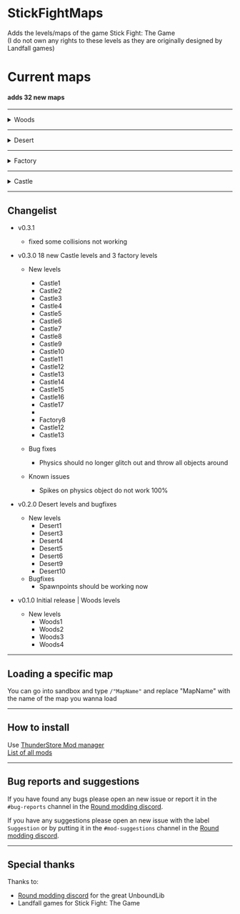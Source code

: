 # StickFightMaps
Adds the levels/maps of the game Stick Fight: The Game  
(I do not own any rights to these levels as they are originally designed by Landfall games)

# Current maps
#### adds 32 new maps

---

<details><summary>Woods</summary>
<p>

Woods1

<img src="https://i.imgur.com/TVLXiAC.jpg" alt="drawing" width="500"/>

Woods2

<img src="https://i.imgur.com/EolNysn.jpg" alt="drawing" width="500"/>

Woods3

<img src="https://i.imgur.com/U9Y32ig.jpg" alt="drawing" width="500"/>

Woods4

<img src="https://i.imgur.com/AJq2Ea2.jpg" alt="drawing" width="500"/>

</p>
</details>

---

<details><summary>Desert</summary>
<p>

Desert1

<img src="https://i.imgur.com/YgtsaFC.jpg" alt="Desert1" width="500"/>

Desert3

<img src="https://i.imgur.com/RczWADr.jpg" alt="Desert3" width="500"/>

Desert4

<img src="https://i.imgur.com/mbZdMq4.jpg" alt="Desert4" width="500"/>

Desert5

<img src="https://i.imgur.com/4TeVBy6.jpg" alt="Desert5" width="500"/>

Desert6

<img src="https://i.imgur.com/MYMIgQQ.jpg" alt="Desert6" width="500"/>

Desert9

<img src="https://i.imgur.com/xPDm4Vg.jpg" alt="Desert9" width="500"/>

Desert10

<img src="https://i.imgur.com/n2D41Bt.jpg" alt="Desert10" width="500"/>

</p>
</details>

---

<details><summary>Factory</summary>
<p>

<img src="https://i.imgur.com/iyVLABO.jpg" alt="Drawing" width="500"/>
<img src="https://i.imgur.com/PqCHeva.jpg" alt="Drawing" width="500"/>
<img src="https://i.imgur.com/aUmIxUG.jpg" alt="Drawing" width="500"/>

</p>
</details>

---

<details><summary>Castle</summary>
<p>

<img src="https://i.imgur.com/110OR2R.jpg" alt="Drawing" width="500"/>
<img src="https://i.imgur.com/2IqMdXL.jpg" alt="Drawing" width="500"/>
<img src="https://i.imgur.com/FqI2Vfw.jpg" alt="Drawing" width="500"/>
<img src="https://i.imgur.com/jQqR2CW.jpg" alt="Drawing" width="500"/>
<img src="https://i.imgur.com/OSu0eeQ.jpg" alt="Drawing" width="500"/>
<img src="https://i.imgur.com/NeuvqUl.jpg" alt="Drawing" width="500"/>
<img src="https://i.imgur.com/5HC03h1.jpg" alt="Drawing" width="500"/>
<img src="https://i.imgur.com/9R8mOHk.jpg" alt="Drawing" width="500"/>
<img src="https://i.imgur.com/b6WmYtH.jpg" alt="Drawing" width="500"/>
<img src="https://i.imgur.com/1V8Ly67.jpg" alt="Drawing" width="500"/>
<img src="https://i.imgur.com/sG1iHIn.jpg" alt="Drawing" width="500"/>
<img src="https://i.imgur.com/fSSPDfA.jpg" alt="Drawing" width="500"/>
<img src="https://i.imgur.com/ofjqYWG.jpg" alt="Drawing" width="500"/>
<img src="https://i.imgur.com/LjrNbfh.jpg" alt="Drawing" width="500"/>
<img src="https://i.imgur.com/rsdxuhp.jpg" alt="Drawing" width="500"/>
<img src="https://i.imgur.com/aGoUGRV.jpg" alt="Drawing" width="500"/>
<img src="https://i.imgur.com/Bht4m1s.jpg" alt="Drawing" width="500"/>

</p>
</details>

---

## Changelist
- v0.3.1 
    - fixed some collisions not working


- v0.3.0 18 new Castle levels and 3 factory levels
    - New levels
        - Castle1
        - Castle2
        - Castle3
        - Castle4
        - Castle5
        - Castle6
        - Castle7
        - Castle8
        - Castle9
        - Castle10
        - Castle11
        - Castle12
        - Castle13
        - Castle14
        - Castle15
        - Castle16
        - Castle17
        - 
        - Factory8
        - Castle12
        - Castle13
    
    - Bug fixes
        - Physics should no longer glitch out and throw all objects around
    - Known issues
        - Spikes on physics object do not work 100%



- v0.2.0 Desert levels and bugfixes
    - New levels
        - Desert1
        - Desert3
        - Desert4
        - Desert5
        - Desert6
        - Desert9
        - Desert10
    - Bugfixes
        - Spawnpoints should be working now
    

- v0.1.0 Initial release | Woods levels
    - New levels
        - Woods1
        - Woods2
        - Woods3
        - Woods4

---

## Loading a specific map
You can go into sandbox and type `/"MapName"` and replace "MapName" with the name of the map you wanna load

---
## How to install
Use [ThunderStore Mod manager](https://rounds.thunderstore.io/package/BossSloth/BSC/)  
[List of all mods](https://rounds.thunderstore.io/)

---
## Bug reports and suggestions
If you have found any bugs please open an new issue or report it in the `#bug-reports` channel in the [Round modding discord](https://discord.gg/zUtsjXWeWk).  
  
If you have any suggestions please open an new issue with the label `Suggestion` or by putting it in the `#mod-suggestions` channel in the [Round modding discord](https://discord.gg/zUtsjXWeWk).

---
## Special thanks
Thanks to:
- [Round modding discord](https://discord.gg/zUtsjXWeWk) for the great UnboundLib
- Landfall games for Stick Fight: The Game
